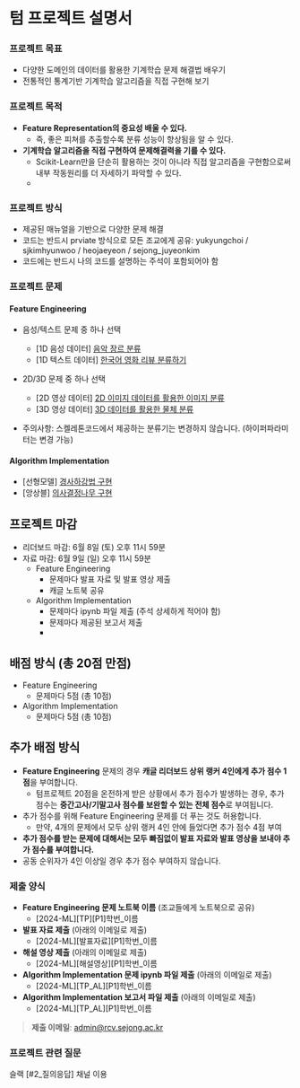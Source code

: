 # 텀 프로젝트 설명서
### 프로젝트 목표
- 다양한 도메인의 데이터를 활용한 기계학습 문제 해결법 배우기
- 전통적인 통계기반 기계학습 알고리즘을 직접 구현해 보기

### 프로젝트 목적
- **Feature Representation의 중요성 배울 수 있다.**
  - 즉, 좋은 피쳐를 추출할수록 분류 성능이 향상됨을 알 수 있다.
- **기계학습 알고리즘을 직접 구현하여 문제해결력을 기를 수 있다.**
  - Scikit-Learn만을 단순히 활용하는 것이 아니라 직접 알고리즘을 구현함으로써 내부 작동원리를 더 자세하기 파악할 수 있다.
  - 
### 프로젝트 방식
- 제공된 매뉴얼을 기반으로 다양한 문제 해결
- 코드는 반드시 prviate 방식으로 모든 조교에게 공유: yukyungchoi / sjkimhyunwoo / heojaeyeon / sejong_juyeonkim
- 코드에는 반드시 나의 코드를 설명하는 주석이 포함되어야 함

### 프로젝트 문제
#### Feature Engineering 
- 음성/텍스트 문제 중 하나 선택
    - [1D 음성 데이터]    [음악 장르 분류]()
    - [1D 텍스트 데이터]  [한국어 영화 리뷰 분류하기]()

- 2D/3D 문제 중 하나 선택
    - [2D 영상 데이터]    [2D 이미지 데이터를 활용한 이미지 분류]()
    - [3D 영상 데이터]    [3D 데이터를 활용한 물체 분류]()
- 주의사항: 스켈레톤코드에서 제공하는 분류기는 변경하지 않습니다. (하이퍼파라미터는 변경 가능)
#### Algorithm Implementation
- [선형모델] [경사하강법 구현]()
- [앙상블] [의사결정나무 구현]()
 
## 프로젝트 마감
- 리더보드 마감: 6월 8일 (토) 오후 11시 59분 
- 자료 마감: 6월 9일 (일) 오후 11시 59분 
  - Feature Engineering 
      - 문제마다 발표 자료 및 발표 영상 제출
      - 캐글 노트북 공유
   - Algorithm Implementation
      - 문제마다 ipynb 파일 제출 (주석 상세하게 적어야 함)
      - 문제마다 제공된 보고서 제출
      - 
## 배점 방식 (총 20점 만점)
- Feature Engineering 
    - 문제마다 5점 (총 10점)
 - Algorithm Implementation
    - 문제마다 5점 (총 10점)
  
## 추가 배점 방식
- **Feature Engineering** 문제의 경우 **캐글 리더보드 상위 랭커 4인에게 추가 점수 1점**을 부여합니다.
    - 텀프로젝트 20점을 온전하게 받은 상황에서 추가 점수가 발생하는 경우, 추가 점수는 **중간고사/기말고사 점수를 보완할 수 있는 전체 점수**로 부여됩니다.
- 추가 점수를 위해 Feature Engineering 문제를 더 푸는 것도 허용합니다.
    - 만약, 4개의 문제에서 모두 상위 랭커 4인 안에 들었다면 추가 점수 4점 부여
- **추가 점수를 받는 문제에 대해서는 모두 빠짐없이 발표 자료와 발표 영상을 보내야 추가 점수를 부여합니다.**
- 공동 순위자가 4인 이상일 경우 추가 점수 부여하지 않습니다.

### 제출 양식
- **Feature Engineering 문제 노트북 이름** (조교들에게 노트북으로 공유)
    - [2024-ML][TP][P1]학번_이름
- **발표 자료 제출** (아래의 이메일로 제출)
    - [2024-ML][발표자료][P1]학번_이름
- **해설 영상 제출** (아래의 이메일로 제출)
    - [2024-ML][해설영상][P1]학번_이름
- **Algorithm Implementation 문제 ipynb 파일 제출** (아래의 이메일로 제출)
    - [2024-ML][TP_AL][P1]학번_이름
- **Algorithm Implementation 보고서 파일 제출** (아래의 이메일로 제출)
    - [2024-ML][TP_AL][P1]학번_이름
 
> **제출 이메일**: admin@rcv.sejong.ac.kr
  
### 프로젝트 관련 질문
슬랙 [#2_질의응답] 채널 이용
